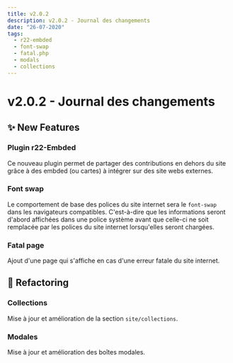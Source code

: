 ```yaml
---
title: v2.0.2
description: v2.0.2 - Journal des changements
date: "26-07-2020"
tags:
  - r22-embded
  - font-swap
  - fatal.php
  - modals
  - collections
---
```


# v2.0.2 - Journal des changements

## ✨ New Features

### Plugin r22-Embded 
Ce nouveau plugin permet de partager des contributions en dehors du site grâce à des embded (ou cartes) à intégrer sur des site webs externes.

### Font swap
Le comportement de base des polices du site internet sera le `font-swap` dans les navigateurs compatibles. C'est-à-dire que les informations seront d'abord affichées dans une police système avant que celle-ci ne soit remplacée par les polices du site internet lorsqu'elles seront chargées.

### Fatal page
Ajout d'une page qui s'affiche en cas d'une erreur fatale du site internet. 

## 🔧 Refactoring

### Collections
Mise à jour et amélioration de la section `site/collections`.

### Modales
Mise à jour et amélioration des boîtes modales.